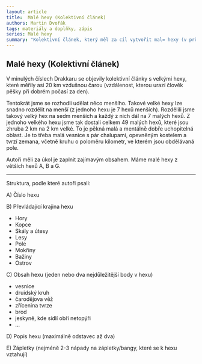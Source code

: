 ```yaml
---
layout: article
title:  Malé hexy (Kolektivní článek)
authors: Martin Dvořák
tags: materiály a doplňky, zápis
series: Malé hexy
summary: "Kolektivní článek, který měl za cíl vytvořit mal= hexy (v průmeru asi 2x2 km) a zaplnit je zajímavým obsahem."
---
```

## Malé hexy (Kolektivní článek)
V minulých číslech Drakkaru se objevily kolektivní články s velkými hexy, které měřily asi 20 km vzdušnou čarou (vzdálenost, kterou urazí člověk pěšky při dobrém počasí za den). 

Tentokrát jsme se rozhodli udělat něco menšího. Takové velké hexy lze snadno rozdělit na menší (z jednoho hexu je 7 hexů menších). Rozdělili jsme takový velký hex na sedm menších a každý z nich dál na 7 malých hexů. Z jednoho velkého hexu jsme tak dostali celkem 49 malých hexů, které jsou zhruba 2 km na 2 km velké. To je pěkná malá a mentálně dobře uchopitelná oblast. Je to třeba malá vesnice s pár chalupami, opevněným kostelem a tvrzí zemana, včetně kruhu o poloměru kilometr, ve kterém jsou obdělávaná pole. 

Autoři měli za úkol je zaplnit zajímavým obsahem. Máme malé hexy z větších hexů A, B a G. 

------------

Struktura, podle které autoři psali:

A) Číslo hexu

B) Převládající krajina hexu
- Hory
- Kopce
- Skály a útesy
- Lesy
- Pole
- Mokřiny
- Bažiny
- Ostrov

C) Obsah hexu (jeden nebo dva nejdůležitější body v hexu)
- vesnice
- druidský kruh
- čarodějova věž
- zřícenina tvrze
- brod
- jeskyně, kde sídlí obří netopýři
- …

D) Popis hexu (maximálně odstavec až dva)

E) Zápletky (nejméně 2-3 nápady na zápletky/bangy, které se k hexu vztahují)
